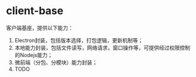 # client-base
客户端基座，提供以下能力：
1. Electron封装，包括版本选择，打包逻辑，更新机制等；
2. 本地能力封装，包括文件读写，网络请求，窗口操作等，可提供经过权限控制的Nodejs能力；
3. 微前端（分包、分模块）能力封装；
4. TODO  